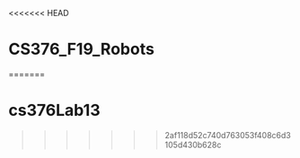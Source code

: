 <<<<<<< HEAD
# CS376_F19_Robots
=======
# cs376Lab13
>>>>>>> 2af118d52c740d763053f408c6d3105d430b628c
